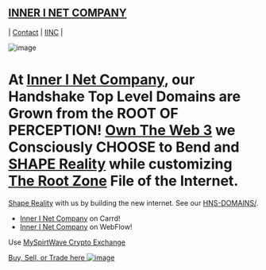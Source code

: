 ## [INNER I NET COMPANY](http://shapereality.innerinetcompany.hns.to/)
| [Contact](https://innerinetcompany.webflow.icontacto) | [IINC](http://dlink.innerinetcompany.hns.to/) |

![image](https://user-images.githubusercontent.com/37987346/101912317-96206680-3b8f-11eb-910e-d9d7e5015035.png) 

# At [Inner I Net Company](http://dlink.innerinetcompany.hns.to/), our Handshake Top Level Domains are Grown from the ROOT OF PERCEPTION! [Own The Web 3](http://official.owntheweb3.hns.to/) we Consciously CHOOSE to Bend and [SHAPE Reality](http://innerinetcompany.shapereality.hns.to/) while customizing [The Root Zone](http://therootzone.hns.to/) File of the Internet.

[Shape Reality](http://innerinetcompany.shapereality.hns.to/) with us by building the new internet. See our [HNS-DOMAINS/](http://home.hns-domains.hns.to/). 

- [Inner I Net Company](https://innerinetcompany.carrd.co/) on Carrd!
- [Inner I Net Company](https://innerinetcompany.webflow.io/) on WebFlow!

Use [MySpirtWave Crypto Exchange](https://exchange.myspiritwave.xyz/)


[Buy, Sell, or Trade here ![image](https://user-images.githubusercontent.com/37987346/97064635-5a94f300-1575-11eb-93ae-fc71560b1571.png)](https://paxful.com/roots/buy-bitcoin/index?kiosk=WDZdGMqXk7M)
